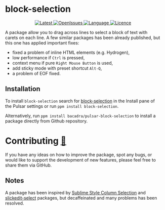 # block-selection

<p align="center">
  <a href="https://github.com/bacadra/pulsar-block-selection/tags">
  <img src="https://img.shields.io/github/v/tag/bacadra/pulsar-block-selection?style=for-the-badge&label=Latest&color=blue" alt="Latest">
  </a>
  <a href="https://github.com/bacadra/pulsar-block-selection/issues">
  <img src="https://img.shields.io/github/issues-raw/bacadra/pulsar-block-selection?style=for-the-badge&color=blue" alt="OpenIssues">
  </a>
  <a href="https://github.com/bacadra/pulsar-block-selection/blob/master/package.json">
  <img src="https://img.shields.io/github/languages/top/bacadra/pulsar-block-selection?style=for-the-badge&color=blue" alt="Language">
  </a>
  <a href="https://github.com/bacadra/pulsar-block-selection/blob/master/LICENSE">
  <img src="https://img.shields.io/github/license/bacadra/pulsar-block-selection?style=for-the-badge&color=blue" alt="Licence">
  </a>
</p>

A package allow you to drag across lines to select a block of text with carets on each line. A few similar packages has been already published, but this one has applied important fixes:

* fixed a problem of inline HTML elements (e.g. Hydrogen),
* low performance if `Ctrl` is pressed,
* context menu if pure `Right Mouse Button` is used,
* add sticky mode with preset shortcut `Alt-Q`,
* a problem of EOF fixed.

## Installation

To install `block-selection` search for [block-selection](https://web.pulsar-edit.dev/packages/block-selection) in the Install pane of the Pulsar settings or run `ppm install block-selection`.

Alternatively, run `ppm install bacadra/pulsar-block-selection` to install a package directly from Github repository.

# Contributing [🍺](https://www.buymeacoffee.com/asiloisad)

If you have any ideas on how to improve the package, spot any bugs, or would like to support the development of new features, please feel free to share them via GitHub.

## Notes

A package has been inspired by [Sublime Style Column Selection](https://github.com/bigfive/atom-sublime-select) and [slickedit-select](https://github.com/virtualthoughts/slickedit-select) packages, but decaffeinated and many problems has been resolved.
